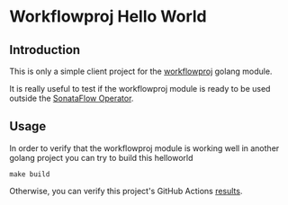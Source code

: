 # Workflowproj Hello World

## Introduction

This is only a simple client project for the [workflowproj](https://github.com/kiegroup/kogito-serverless-operator/tree/main/workflowproj) golang module.

It is really useful to test if the workflowproj module is ready to be used outside the [SonataFlow Operator](https://github.com/kiegroup/kogito-serverless-operator/).

## Usage

In order to verify that the workflowproj module is working well in another golang project you can try to build this helloworld

```shell
make build
```

Otherwise, you can verify this project's GitHub Actions [results](https://github.com/davidesalerno/workflowproj-helloworld/actions).